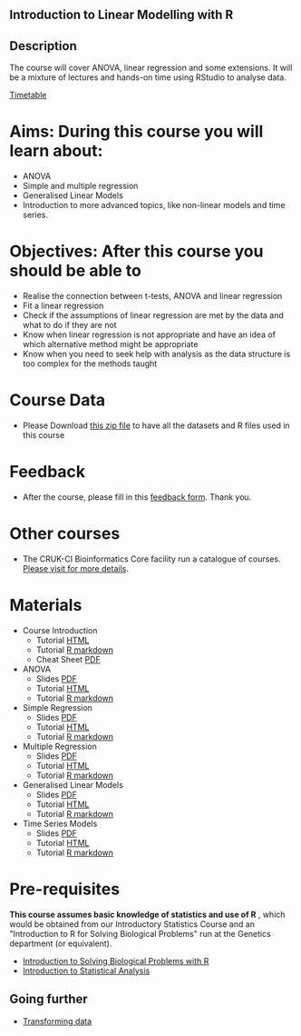 ## Introduction to Linear Modelling with R

## Description

The course will cover ANOVA, linear regression and some extensions. It will be a mixture of lectures and hands-on time using RStudio to analyse data.

 [Timetable](timetable.pdf)

# Aims: During this course you will learn about: 

- ANOVA
- Simple and multiple regression
- Generalised Linear Models 
- Introduction to more advanced topics, like non-linear models and time series.

# Objectives: After this course you should be able to

- Realise the connection between t-tests, ANOVA and linear regression 
- Fit a linear regression
- Check if the assumptions of linear regression are met by the data and what to do if they are not
- Know when linear regression is not appropriate and have an idea of which alternative method might be appropriate
- Know when you need to seek help with analysis as the data structure is too complex for the methods taught

# Course Data

- Please Download [this zip file](Course_Data.zip) to have all the datasets and R files used in this course

# Feedback
- After the course, please fill in this [feedback form](https://www.surveymonkey.co.uk/r/LINMODMARCH). Thank you.

# Other courses
- The CRUK-CI Bioinformatics Core facility run a catalogue of courses. [Please visit for more details](https://www.cruk.cam.ac.uk/core-facilities/bioinformatics-core/programme).

# Materials

- Course Introduction
  + Tutorial [HTML](r-recap.nb.html)
  + Tutorial [R markdown](r-recap.Rmd)
  + Cheat Sheet [PDF](cheat_sheet.pdf)
- ANOVA
  + Slides [PDF](anova.pdf)
  + Tutorial [HTML](anova.html)
  + Tutorial [R markdown](anova.Rmd)
- Simple Regression
  + Slides [PDF](simple_regression.pdf)
  + Tutorial [HTML](simple_regression.html)
  + Tutorial [R markdown](simple_regression.Rmd)
- Multiple Regression
  + Slides [PDF](multiple_regression.pdf)
  + Tutorial [HTML](multiple_regression.html)
  + Tutorial [R markdown](multiple_regression.Rmd)
- Generalised Linear Models
  + Slides [PDF](glm.pdf)
  + Tutorial [HTML](glm.html)
  + Tutorial [R markdown](glm.Rmd)
- Time Series Models
  + Slides [PDF](time_series.pdf)
  + Tutorial [HTML](time_series_analysis.html)
  + Tutorial [R markdown](time_series_analysis.Rmd)
  
  

# Pre-requisites

 **This course assumes basic knowledge of statistics and use of R** , which would be obtained from our Introductory Statistics Course and an "Introduction to R for Solving Biological Problems" run at the Genetics department (or equivalent).
 
 - [Introduction to Solving Biological Problems with R](http://cambiotraining.github.io/r-intro/)
 - [Introduction to Statistical Analysis](http://bioinformatics-core-shared-training.github.io/IntroductionToStats/)

## Going further
- [Transforming data](http://rcompanion.org/handbook/I_12.html)

